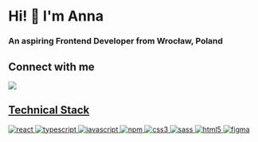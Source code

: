 # Hi! 👋 I'm Anna

### An aspiring Frontend Developer from Wrocław, Poland

## Connect with me 
<a href="https://www.linkedin.com/in/kucharska-anna">
       <img src="https://img.shields.io/badge/linkedin-%230077B5.svg?&style=for-the-badge&logo=linkedin&logoColor=white"/>
  
## Technical Stack
<img alt="react" src="https://img.shields.io/badge/react%20-%2320232a.svg?&style=for-the-badge&logo=react&logoColor=%2361DAFB"/> 
<img alt="typescript" src="https://img.shields.io/badge/typescript-%23007ACC.svg?style=for-the-badge&logo=typescript&logoColor=white" />
<img alt="javascript" src="https://img.shields.io/badge/javascript-%23323330.svg?style=for-the-badge&logo=javascript&logoColor=%23F7DF1E" />
<img alt="npm" src="https://img.shields.io/badge/NPM-%23CB3837.svg?style=for-the-badge&logo=npm&logoColor=white" />
<img alt="css3" src="https://img.shields.io/badge/css3-%231572B6.svg?style=for-the-badge&logo=css3&logoColor=white" />
<img alt="sass" src="https://img.shields.io/badge/SASS-hotpink.svg?style=for-the-badge&logo=SASS&logoColor=white" />
<img alt="html5" src="https://img.shields.io/badge/html5-%23E34F26.svg?style=for-the-badge&logo=html5&logoColor=white" />
<img alt="figma" src="https://img.shields.io/badge/figma-%23F24E1E.svg?style=for-the-badge&logo=figma&logoColor=white" />

<!--
**Anmakulaku/anmakulaku** is a ✨ _special_ ✨ repository because its `README.md` (this file) appears on your GitHub profile.

Here are some ideas to get you started:

- 🔭 I’m currently working on ...
- 🌱 I’m currently learning ...
- 👯 I’m looking to collaborate on ...
- 🤔 I’m looking for help with ...
- 💬 Ask me about ...
- 📫 How to reach me: ...
- 😄 Pronouns: ...
- ⚡ Fun fact: ...
-->
